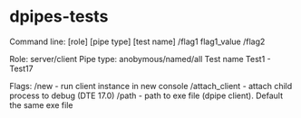 dpipes-tests
=======
Command line:
[role] [pipe type] [test name] /flag1 flag1_value /flag2

Role: server/client
Pipe type: anobymous/named/all
Test name Test1 - Test17

Flags:
/new - run client instance in new console
/attach_client - attach child process to debug (DTE 17.0)
/path - path to exe file (dpipe client). Default the same exe file